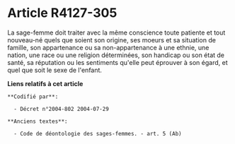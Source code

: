 # Article R4127-305

La sage-femme doit traiter avec la même conscience toute patiente et tout nouveau-né quels que soient son origine, ses moeurs
et sa situation de famille, son appartenance ou sa non-appartenance à une ethnie, une nation, une race ou une religion
déterminées, son handicap ou son état de santé, sa réputation ou les sentiments qu'elle peut éprouver à son égard, et quel
que soit le sexe de l'enfant.

**Liens relatifs à cet article**

	**Codifié par**:

	  - Décret n°2004-802 2004-07-29

	**Anciens textes**:

	  - Code de déontologie des sages-femmes. - art. 5 (Ab)
